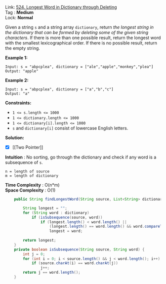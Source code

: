 Link: [524. Longest Word in Dictionary through Deleting](https://leetcode.com/problems/longest-word-in-dictionary-through-deleting/) <br>
Tag : **Medium**<br>
Lock: **Normal**

Given a string `s` and a string array `dictionary`, return _the longest string in the dictionary that can be formed by deleting some of the given string characters_. If there is more than one possible result, return the longest word with the smallest lexicographical order. If there is no possible result, return the empty string.

**Example 1:**
```
Input: s = "abpcplea", dictionary = ["ale","apple","monkey","plea"]
Output: "apple"
```

**Example 2:**
```
Input: s = "abpcplea", dictionary = ["a","b","c"]
Output: "a"
```

**Constraints:**
-   `1 <= s.length <= 1000`
-   `1 <= dictionary.length <= 1000`
-   `1 <= dictionary[i].length <= 1000`
-   `s` and `dictionary[i]` consist of lowercase English letters.

**Solution:**
- [x] [[Two Pointer]]

**Intuition** :
No sorting, go through the dictionary and check if any word is a subsequence of `s`.

```
n = length of source
m = length of dictionary
```
**Time Complexity** : O(n*m)<br>
**Space Complexity** : O(1)

```java
    public String findLongestWord(String source, List<String> dictionary) {

        String longest = "";
        for (String word : dictionary)
            if (isSubsequence(source, word))
                if (longest.length() < word.length() || 
                    (longest.length() == word.length() && word.compareTo(longest) < 0))
                    longest = word;
        
        return longest;
    }
    private boolean isSubsequence(String source, String word) {
        int j = 0;
        for (int i = 0; i < source.length() && j < word.length(); i++)
            if (source.charAt(i) == word.charAt(j))
                j++;
        return j == word.length();
    }
```

